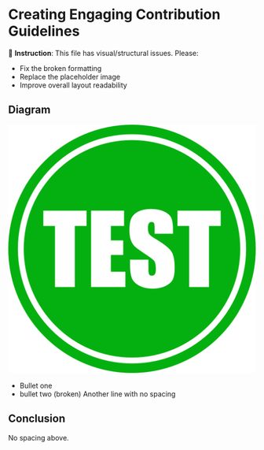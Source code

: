 # Creating Engaging Contribution Guidelines

🎨 **Instruction**: This file has visual/structural issues. Please:
- Fix the broken formatting
- Replace the placeholder image
- Improve overall layout readability

## Diagram
![FIXME](../img/26_test_image.png)

* Bullet one
* bullet two (broken)
Another line with no spacing

## Conclusion
No spacing above.
